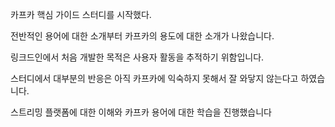 카프카 핵심 가이드 스터디를 시작했다.

전반적인 용어에 대한 소개부터 카프카의 용도에 대한 소개가 나왔습니다.

링크드인에서 처음 개발한 목적은 사용자 활동을 추적하기 위함입니다.



스터디에서 대부분의 반응은 아직 카프카에 익숙하지 못해서 잘 와닿지 않는다고 하였습니다.

스트리밍 플랫폼에 대한 이해와 카프카 용어에 대한 학습을 진행했습니다